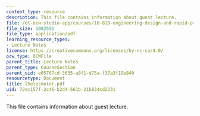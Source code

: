 ```yaml
---
content_type: resource
description: This file contains information about guest lecture.
file: /ol-ocw-studio-app/courses/16-810-engineering-design-and-rapid-prototyping-january-iap-2007/72ec157f2c46b2d4561b21b834cd2231_l5elecmotor.pdf
file_size: 1082591
file_type: application/pdf
learning_resource_types:
- Lecture Notes
license: https://creativecommons.org/licenses/by-nc-sa/4.0/
ocw_type: OCWFile
parent_title: Lecture Notes
parent_type: CourseSection
parent_uid: e05767cd-3635-a8f1-d75a-f37a3f19e840
resourcetype: Document
title: l5elecmotor.pdf
uid: 72ec157f-2c46-b2d4-561b-21b834cd2231
---
```

This file contains information about guest lecture.